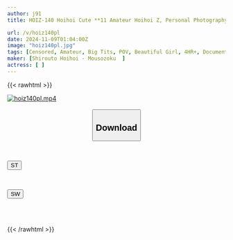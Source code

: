```yaml
---
author: j91
title: HOIZ-140 Hoihoi Cute **11 Amateur Hoihoi Z, Personal Photography, One Night Stand, Matching App, Love Hotel, Amateur, Beautiful Girl, Female College Student, Gonzo, Huge Breasts, Big Breasts, Beautiful Breasts, Facial, Petite, Masochist, Pervert, Neat, Squirting, Electric Massager, Big Dick, Huge Cock

url: /v/hoiz140pl
date: 2024-11-09T01:04:00Z
image: "hoiz140pl.jpg"
tags: [Censored, Amateur, Big Tits, POV, Beautiful Girl, 4HR+, Documentary	]
maker: [Shirouto Hoihoi - Mousozoku  ]
actress: [ ]
---
```



{{< rawhtml >}}

<div class="video" data-videoid="w4Gv3Q46vjTJ2rv">
    <a href="javascript:;">
        <img src="/v/hoiz140pl/hoiz140pl.jpg" width="WIDTH" height="HEIGHT" alt="hoiz140pl.mp4" loading="lazy">
    </a>
</div>

<script type="text/javascript" src="https://j91.asia/asset/on-demand-st.js"></script>

<br>
  <link rel="stylesheet" href="https://j91.asia/asset/bs5.css">
  
  <center>
  <button class="btn btn-primary" type="button" data-bs-toggle="collapse" data-bs-target=".multi-collapse" aria-expanded="false" aria-controls="multiCollapseExample1 multiCollapseExample2"><h2>Download</h2></button></center>
</p>
<div class="row">
  <div class="col">
    <div class="collapse multi-collapse" id="multiCollapseExample1">
      <div class="card card-body">
	      	      <br>
<div class="buttons">  
<p><a href="/v/hoiz140pl/st.html" target="_blank"><button class="btn-hover color-3"><i class="fa fa-download"></i> ST</button></a></p></div>
    </div>
  </div>
</div>
  <div class="col">
    <div class="collapse multi-collapse" id="multiCollapseExample2">
      <div class="card card-body">
	      <br>
<div class="buttons">
<p><a href="/v/hoiz140pl/sw.html" target="_blank"><button class="btn-hover color-2"><i class="fa fa-download"></i> SW</button></a></p></div>
<br><br>
      </div>
    </div>
  </div>
</div>

{{< /rawhtml >}}